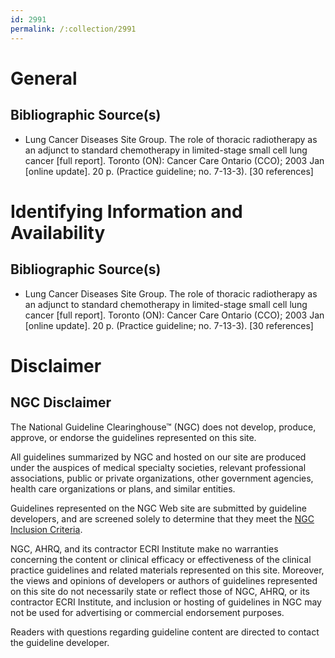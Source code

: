 ```yaml
---
id: 2991
permalink: /:collection/2991
---
```


# General

## Bibliographic Source(s)

- Lung Cancer Diseases Site Group. The role of thoracic radiotherapy as an adjunct to standard chemotherapy in limited-stage small cell lung cancer [full report]. Toronto (ON): Cancer Care Ontario (CCO); 2003 Jan [online update]. 20 p. (Practice guideline; no. 7-13-3). [30 references]

# Identifying Information and Availability

## Bibliographic Source(s)

- Lung Cancer Diseases Site Group. The role of thoracic radiotherapy as an adjunct to standard chemotherapy in limited-stage small cell lung cancer [full report]. Toronto (ON): Cancer Care Ontario (CCO); 2003 Jan [online update]. 20 p. (Practice guideline; no. 7-13-3). [30 references]

# Disclaimer

## NGC Disclaimer

The National Guideline Clearinghouse™ (NGC) does not develop, produce, approve, or endorse the guidelines represented on this site.

All guidelines summarized by NGC and hosted on our site are produced under the auspices of medical specialty societies, relevant professional associations, public or private organizations, other government agencies, health care organizations or plans, and similar entities.

Guidelines represented on the NGC Web site are submitted by guideline developers, and are screened solely to determine that they meet the [NGC Inclusion Criteria](/help-and-about/summaries/inclusion-criteria).

NGC, AHRQ, and its contractor ECRI Institute make no warranties concerning the content or clinical efficacy or effectiveness of the clinical practice guidelines and related materials represented on this site. Moreover, the views and opinions of developers or authors of guidelines represented on this site do not necessarily state or reflect those of NGC, AHRQ, or its contractor ECRI Institute, and inclusion or hosting of guidelines in NGC may not be used for advertising or commercial endorsement purposes.

Readers with questions regarding guideline content are directed to contact the guideline developer.

